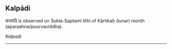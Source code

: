 ## Kalpādi
कल्पादि is observed on Śukla-Saptamī tithi of Kārtikaḥ (lunar) month (aparaahna/puurvaviddha).

_Kalpadi_

---
